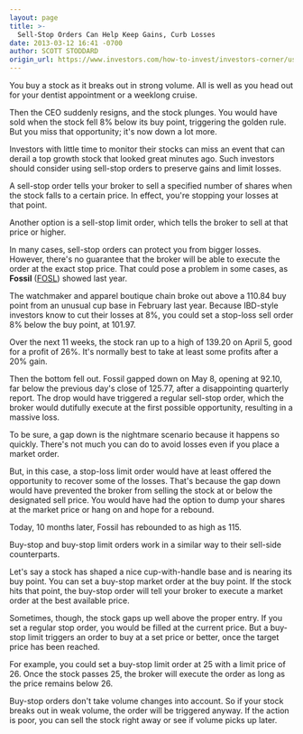 ```yaml
---
layout: page
title: >-
  Sell-Stop Orders Can Help Keep Gains, Curb Losses
date: 2013-03-12 16:41 -0700
author: SCOTT STODDARD
origin_url: https://www.investors.com/how-to-invest/investors-corner/using-sell-stop-orders/
---
```


You buy a stock as it breaks out in strong volume. All is well as you head out for your dentist appointment or a weeklong cruise.

Then the CEO suddenly resigns, and the stock plunges. You would have sold when the stock fell 8% below its buy point, triggering the golden rule. But you miss that opportunity; it's now down a lot more.

Investors with little time to monitor their stocks can miss an event that can derail a top growth stock that looked great minutes ago. Such investors should consider using sell-stop orders to preserve gains and limit losses.

A sell-stop order tells your broker to sell a specified number of shares when the stock falls to a certain price. In effect, you're stopping your losses at that point.

Another option is a sell-stop limit order, which tells the broker to sell at that price or higher.

In many cases, sell-stop orders can protect you from bigger losses. However, there's no guarantee that the broker will be able to execute the order at the exact stop price. That could pose a problem in some cases, as **Fossil** ([FOSL](https://research.investors.com/quote.aspx?symbol=FOSL)) showed last year.

The watchmaker and apparel boutique chain broke out above a 110.84 buy point from an unusual cup base in February last year. Because IBD-style investors know to cut their losses at 8%, you could set a stop-loss sell order 8% below the buy point, at 101.97.

Over the next 11 weeks, the stock ran up to a high of 139.20 on April 5, good for a profit of 26%. It's normally best to take at least some profits after a 20% gain.

Then the bottom fell out. Fossil gapped down on May 8, opening at 92.10, far below the previous day's close of 125.77, after a disappointing quarterly report. The drop would have triggered a regular sell-stop order, which the broker would dutifully execute at the first possible opportunity, resulting in a massive loss.

To be sure, a gap down is the nightmare scenario because it happens so quickly. There's not much you can do to avoid losses even if you place a market order.

But, in this case, a stop-loss limit order would have at least offered the opportunity to recover some of the losses. That's because the gap down would have prevented the broker from selling the stock at or below the designated sell price. You would have had the option to dump your shares at the market price or hang on and hope for a rebound.

Today, 10 months later, Fossil has rebounded to as high as 115.

Buy-stop and buy-stop limit orders work in a similar way to their sell-side counterparts.

Let's say a stock has shaped a nice cup-with-handle base and is nearing its buy point. You can set a buy-stop market order at the buy point. If the stock hits that point, the buy-stop order will tell your broker to execute a market order at the best available price.

Sometimes, though, the stock gaps up well above the proper entry. If you set a regular stop order, you would be filled at the current price. But a buy-stop limit triggers an order to buy at a set price or better, once the target price has been reached.

For example, you could set a buy-stop limit order at 25 with a limit price of 26. Once the stock passes 25, the broker will execute the order as long as the price remains below 26.

Buy-stop orders don't take volume changes into account. So if your stock breaks out in weak volume, the order will be triggered anyway. If the action is poor, you can sell the stock right away or see if volume picks up later.
